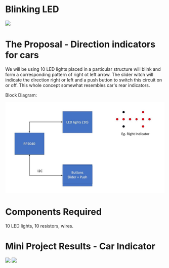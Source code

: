 # Blinking LED

<img src = "blinking led.gif">

# The Proposal - Direction indicators for cars

We will be using 10 LED lights placed in a particular structure will blink and form a corresponding pattern of right ot left arrow. The slider witch will indicate the direction right or left and a push button to switch this circuit on or off. This whole concept somewhat resembles car's rear indicators. 

Block Diagram:

<img src="proposal/mini_project.JPG">


# Components Required 

10 LED lights, 10 resistors, wires.


# Mini Project Results - Car Indicator 

<img src = "proposal/WhatsApp Video 2022-11-04 at 5.49.13 PM.mp4">


<img src = "proposal/WhatsApp Video 2022-11-04 at 5.49.32 PM.mp4">



